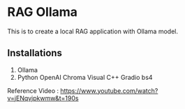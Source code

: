# RAG Ollama
This is to create a local RAG application with Ollama model.

## Installations

1. Ollama
2. Python
OpenAI
Chroma
Visual C++
Gradio
bs4

Reference Video :
https://www.youtube.com/watch?v=jENqvjpkwmw&t=190s

